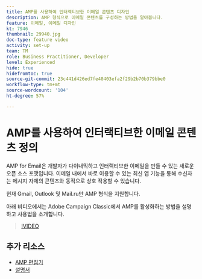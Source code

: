 ```yaml
---
title: AMP를 사용하여 인터랙티브한 이메일 콘텐츠 디자인
description: AMP 형식으로 이메일 콘텐츠를 구성하는 방법을 알아봅니다.
feature: 이메일, 이메일 디자인
kt: 7946
thumbnail: 29940.jpg
doc-type: feature video
activity: set-up
team: TM
role: Business Practitioner, Developer
level: Experienced
hide: true
hidefromtoc: true
source-git-commit: 23c441d426ed7fe40403efa2f29b2b70b379bbe0
workflow-type: tm+mt
source-wordcount: '104'
ht-degree: 57%

---
```



# AMP를 사용하여 인터랙티브한 이메일 콘텐츠 정의

AMP for Email은 개발자가 다이내믹하고 인터랙티브한 이메일을 만들 수 있는 새로운 오픈 소스 포맷입니다. 이메일 내에서 바로 이용할 수 있는 최신 앱 기능을 통해 수신자는 메시지 자체의 콘텐츠와 동적으로 상호 작용할 수 있습니다.

현재 Gmail, Outlook 및 Mail.ru만 AMP 형식을 지원합니다.

아래 비디오에서는 Adobe Campaign Classic에서 AMP를 활성화하는 방법을 설명하고 사용법을 소개합니다.

>[!VIDEO](https://video.tv.adobe.com/v/29940?quality=12&learn=on)

## 추가 리소스

* [AMP 편집기](https://playground.amp.dev/)
* [설명서](https://experienceleague.adobe.com/docs/campaign-classic/using/sending-messages/sending-emails/defining-interactive-content.html?lang=en#about-amp-for-email)